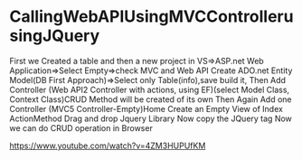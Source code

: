 # CallingWebAPIUsingMVCControllerusingJQuery

First we Created a table and then a new project in VS=>ASP.net Web Application=>Select Empty=>check MVC and Web API
Create ADO.net Entity Model(DB First Approach)=>Select only Table(info),save build it, 
Then Add Controller (Web API2 Controller with actions, using EF)(select Model Class, Context Class)CRUD Method will be created of its own
Then Again Add one Controller (MVC5 Controller-Empty)Home
Create an Empty View of Index ActionMethod 
Drag and drop Jquery Library
Now copy the JQuery tag
Now we can do  CRUD operation in Browser

https://www.youtube.com/watch?v=4ZM3HUPUfKM
